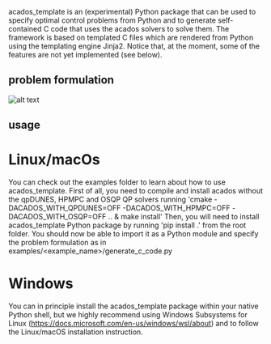 acados_template is an (experimental) Python package that can be used to specify optimal control problems from Python and to generate self-contained C code that uses the acados solvers to solve them. The framework is based on templated C files which are rendered from Python using the templating engine Jinja2. Notice that, at the moment, some of the features are not yet implemented (see below). 
## problem formulation 

![alt text](https://github.com/zanellia/acados/blob/master/interfaces/acados_template/docs/acados_template_docs-crop.png)

## usage
# Linux/macOs 
You can check out the examples folder to learn about  how to use acados_template. First of all, you need to compile and install acados without the qpDUNES, HPMPC and OSQP QP solvers running 'cmake -DACADOS_WITH_QPDUNES=OFF -DACADOS_WITH_HPMPC=OFF -DACADOS_WITH_OSQP=OFF .. & make install' Then, you will need to install acados_template Python package by running 'pip install .' from the root folder. You should now be able to import it as a Python module and specify the problem formulation as in examples/<example_name>/generate_c_code.py
# Windows
You can in principle install the acados_template package within your native Python shell, but we highly recommend 
using Windows Subsystems for Linux (https://docs.microsoft.com/en-us/windows/wsl/about) and to follow the 
Linux/macOS installation instruction.
